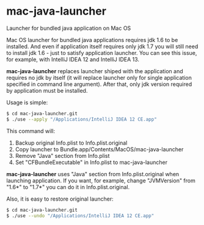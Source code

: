 mac-java-launcher
=================

Launcher for bundled java application on Mac OS

Mac OS launcher for bundled java applications requires jdk 1.6 to be installed.
And even if application itself requires only jdk 1.7 you will still need to
install jdk 1.6 - just to satisfy application launcher. You can see this
issue, for example, with IntelliJ IDEA 12 and IntelliJ IDEA 13.

**mac-java-launcher** replaces launcher shiped with the application and requires
no jdk by itself (it will replace launcher only for single application
specified in command line argument). After that, only jdk version required by
application must be installed.

Usage is simple:
```bash
$ cd mac-java-launcher.git
$ ./use --apply "/Applications/IntelliJ IDEA 12 CE.app"
```

This command will:
1. Backup original Info.plist to Info.plist.original
2. Copy launcher to Bundle.app/Contents/MacOS/mac-java-launcher
3. Remove "Java" section from Info.plist
4. Set "CFBundleExecutable" in Info.plist to mac-java-launcher

**mac-java-launcher** uses "Java" section from Info.plist.original when
launching application. If you want, for example, change "JVMVersion" from
"1.6*" to "1.7*" you can do it in Info.plist.original.

Also, it is easy to restore original launcher:
```bash
$ cd mac-java-launcher.git
$ ./use --undo "/Applications/IntelliJ IDEA 12 CE.app"
```
